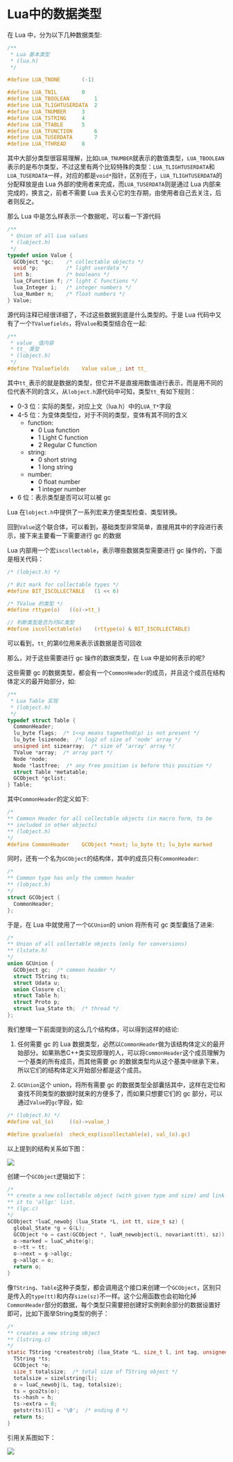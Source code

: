 # Lua中的数据类型

在 Lua 中，分为以下几种数据类型:

```c
/**
 * Lua 基本类型
 * (lua.h)
 */

#define LUA_TNONE		(-1)

#define LUA_TNIL		0
#define LUA_TBOOLEAN		1
#define LUA_TLIGHTUSERDATA	2
#define LUA_TNUMBER		3
#define LUA_TSTRING		4
#define LUA_TTABLE		5
#define LUA_TFUNCTION		6
#define LUA_TUSERDATA		7
#define LUA_TTHREAD		8
```

其中大部分类型很容易理解，比如`LUA_TNUMBER`就表示的数值类型，`LUA_TBOOLEAN`表示的是布尔类型，不过这里有两个比较特殊的类型：`LUA_TLIGHTUSERDATA`和`LUA_TUSERDATA`一样，对应的都是`void*`指针，区别在于，`LUA_TLIGHTUSERDATA`的分配释放是由 Lua 外部的使用者来完成，而`LUA_TUSERDATA`则是通过 Lua 内部来完成的，换言之，前者不需要 Lua 去关心它的生存期，由使用者自己去关注，后者则反之。

那么 Lua 中是怎么样表示一个数据呢，可以看一下源代码

```c
/**
 * Union of all Lua values
 * (lobject.h)
 */
typedef union Value {
  GCObject *gc;    /* collectable objects */
  void *p;         /* light userdata */
  int b;           /* booleans */
  lua_CFunction f; /* light C functions */
  lua_Integer i;   /* integer numbers */
  lua_Number n;    /* float numbers */
} Value;
```

源代码注释已经很详细了，不过这些数据到底是什么类型的。于是 Lua 代码中又有了一个`TValuefields`，将`Value`和类型结合在一起:

```c
/**
 * value_ 值内容
 * tt_ 类型
 * (lobject.h)
 */
#define TValuefields	Value value_; int tt_
```

其中`tt_`表示的就是数据的类型，但它并不是直接用数值进行表示，而是用不同的位代表不同的含义，从`lobject.h`源代码中可知，类型`tt_`有如下规则：

- 0-3 位：实际的类型，对应上文（lua.h）中的`LUA_T*`字段
- 4-5 位：为变体类型位，对于不同的类型，变体有其不同的含义
    - function:
        - 0 Lua function
        - 1 Light C function
        - 2 Regular C function
    - string:
        - 0 short string
        - 1 long string
    - number:
        - 0 float number
        - 1 integer number
- 6 位：表示类型是否可以可以被 gc

Lua 在`lobject.h`中提供了一系列宏来方便类型检查、类型转换。

回到`Value`这个联合体，可以看到，基础类型非常简单，直接用其中的字段进行表示，接下来主要看一下需要进行 gc 的数据

Lua 内部用一个宏`iscollectable`，表示哪些数据类型需要进行 gc 操作的，下面是相关代码：

```c
/* (lobject.h) */

/* Bit mark for collectable types */
#define BIT_ISCOLLECTABLE	(1 << 6)

/* TValue 的类型 */
#define rttype(o)	((o)->tt_)

// 判断类型是否为可GC类型
#define iscollectable(o)	(rttype(o) & BIT_ISCOLLECTABLE)
```

可以看到，`tt_`的第6位用来表示该数据是否可回收

那么，对于这些需要进行 gc 操作的数据类型，在 Lua 中是如何表示的呢?

这些需要 gc 的数据类型，都会有一个`CommonHeader`的成员，并且这个成员在结构体定义的最开始部分，如:

```c
/**
 * Lua Table 实现
 * (lobject.h)
 */
typedef struct Table {
  CommonHeader;
  lu_byte flags;  /* 1<<p means tagmethod(p) is not present */
  lu_byte lsizenode;  /* log2 of size of 'node' array */
  unsigned int sizearray;  /* size of 'array' array */
  TValue *array;  /* array part */
  Node *node;
  Node *lastfree;  /* any free position is before this position */
  struct Table *metatable;
  GCObject *gclist;
} Table;
```

其中`CommonHeader`的定义如下:

```c
/*
** Common Header for all collectable objects (in macro form, to be
** included in other objects)
** (lobject.h)
*/
#define CommonHeader	GCObject *next; lu_byte tt; lu_byte marked
```

同时，还有一个名为`GCObject`的结构体，其中的成员只有`CommonHeader`:

```c
/*
** Common type has only the common header
** (lobject.h)
*/
struct GCObject {
  CommonHeader;
};
```  

于是，在 Lua 中就使用了一个`GCUnion`的 union 将所有可 gc 类型囊括了进来:

```c
/*
** Union of all collectable objects (only for conversions)
** (lstate.h)
*/
union GCUnion {
  GCObject gc;  /* common header */
  struct TString ts;
  struct Udata u;
  union Closure cl;
  struct Table h;
  struct Proto p;
  struct lua_State th;  /* thread */
};
```

我们整理一下前面提到的这么几个结构体，可以得到这样的结论:

1. 任何需要 gc 的 Lua 数据类型，必然以`CommonHeader`做为该结构体定义的最开始部分。如果熟悉C++类实现原理的人，可以将`CommonHeader`这个成员理解为一个基类的所有成员，而其他需要 gc 的数据类型均从这个基类中继承下来，所以它们的结构体定义开始部分都是这个成员。

2. `GCUnion`这个 union，将所有需要 gc 的数据类型全部囊括其中，这样在定位和查找不同类型的数据时就来的方便多了，而如果只想要它们的 gc 部分，可以通过`Value`的`gc`字段，如:

```c
/* (lobject.h) */
#define val_(o)		((o)->value_)

#define gcvalue(o)	check_exp(iscollectable(o), val_(o).gc)
```

以上提到的结构关系如下图：

![](../pic/ch02-1.png)


创建一个`GCObject`逻辑如下：

```c
/*
** create a new collectable object (with given type and size) and link
** it to 'allgc' list.
** (lgc.c)
*/
GCObject *luaC_newobj (lua_State *L, int tt, size_t sz) {
  global_State *g = G(L);
  GCObject *o = cast(GCObject *, luaM_newobject(L, novariant(tt), sz));
  o->marked = luaC_white(g);
  o->tt = tt;
  o->next = g->allgc;
  g->allgc = o;
  return o;
}
```

像`TString`、`Table`这种子类型，都会调用这个接口来创建一个`GCObject`，区别只是传入的`type(tt)`和内存`size(sz)`不一样。这个公用函数也会初始化掉`CommonHeader`部分的数据，每个类型只需要把创建好实例剩余部分的数据设置好即可，比如下面举String类型的例子：

```c
/*
** creates a new string object
** (lstring.c)
*/
static TString *createstrobj (lua_State *L, size_t l, int tag, unsigned int h) {
  TString *ts;
  GCObject *o;
  size_t totalsize;  /* total size of TString object */
  totalsize = sizelstring(l);
  o = luaC_newobj(L, tag, totalsize);
  ts = gco2ts(o);
  ts->hash = h;
  ts->extra = 0;
  getstr(ts)[l] = '\0';  /* ending 0 */
  return ts;
}
```

引用关系图如下：

![](../pic/ch02-2.png)